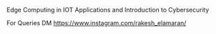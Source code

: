 Edge Computing in IOT Applications and Introduction to Cybersecurity

For Queries DM https://www.instagram.com/rakesh_elamaran/
